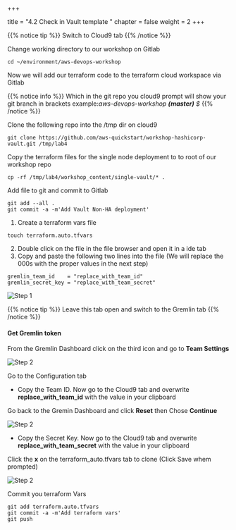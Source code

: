 +++

title = "4.2 Check in Vault template "
chapter = false
weight = 2
+++


{{% notice tip %}}
Switch to Cloud9 tab
{{% /notice %}}

Change working directory to our workshop on Gitlab 
```
cd ~/environment/aws-devops-workshop
```


Now we will add our terraform code to the terraform cloud workspace via Gitlab


{{% notice info %}}
Which in the git repo you cloud9 prompt will show your git branch in brackets 
example:*aws-devops-workshop __(master)__ $*
{{% /notice %}}

Clone the following repo into the /tmp dir on cloud9

```
git clone https://github.com/aws-quickstart/workshop-hashicorp-vault.git /tmp/lab4
```

Copy the terraform files for the single node deployment to to root of our workshop repo

```
cp -rf /tmp/lab4/workshop_content/single-vault/* .
```

Add file to git and commit to Gitlab

```
git add --all .
git commit -a -m'Add Vault Non-HA deployment'
```

1. Create a terraform vars file
```
touch terraform.auto.tfvars
```

2. Double click on the file in the file browser and open it in a ide tab 
3. Copy and paste the following two lines into the file (We will replace the 000s with the proper values in the next step)

```
gremlin_team_id    = "replace_with_team_id"
gremlin_secret_key = "replace_with_team_secret"
```

![Step 1](/images/lab4/create_tfvars.png)


{{% notice tip %}}
Leave this tab open and switch to the Gremlin tab
{{% /notice %}}


#### Get Gremlin token 

From the Gremlin Dashboard click on the third icon and go to __Team Settings__

![Step 2](/images/lab4/gremlin_team_settings.png)


Go to the Configuration tab

- Copy the Team ID. Now go to the Cloud9 tab and overwrite __replace_with_team_id__ with the value in your clipboard

Go back to the Gremin Dashboard and click __Reset__ then Chose __Continue__

![Step 2](/images/lab4/gremlin_skey.png)

- Copy the Secret Key. Now go to the Cloud9 tab and overwrite __replace_with_team_secret__ with the value in your clipboard

Click the __x__ on the terraform_auto.tfvars tab to clone (Click Save whem prompted)

![Step 2](/images/lab4/c9_save.png)


Commit you terraform Vars
```
git add terraform.auto.tfvars
git commit -a -m'Add terraform vars'
git push
```




